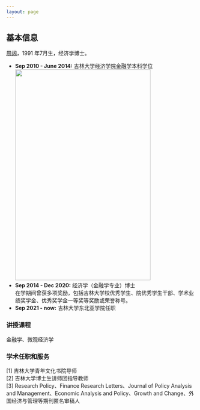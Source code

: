 ```yaml
---
layout: page
---
```


## 基本信息

 [周阔](https://nasa.jlu.edu.cn/info/1137/3895.htm)，1991 年7月生，经济学博士。
 - **Sep 2010 - June 2014:** 吉林大学经济学院金融学本科学位
<img src="https://wangwangbest.github.io/zhoukuozhengjian.jpg" class="floatpic" width="360" height="560"><br>
- **Sep 2014 - Dec 2020:** 经济学（金融学专业）博士
<br> 在学期间曾获多项奖励，包括吉林大学校优秀学生、院优秀学生干部、学术业绩奖学金、优秀奖学金一等奖等奖励或荣誉称号。
- **Sep 2021 - now:** 吉林大学东北亚学院任职




### 讲授课程

金融学、微观经济学


### 学术任职和服务
[1] 吉林大学青年文化书院导师<br>
[2] 吉林大学博士生讲师团指导教师<br>
[3] Research Policy、Finance Research Letters、Journal of Policy Analysis and Management、Economic Analysis and Policy、Growth and Change、外国经济与管理等期刊匿名审稿人
<br>


